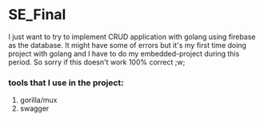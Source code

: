 # SE_Final
I just want to try to implement CRUD application with golang using firebase as the database.
It might have some of errors but it's my first time doing project with golang and I have to do my embedded-project during this period. So sorry if this doesn't work 100% correct ;w;

### tools that I use in the project:
1. gorilla/mux
2. swagger
